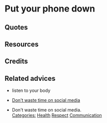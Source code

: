 # Put your phone down



## Quotes

## Resources

## Credits

## Related advices

- listen to your body
- [Don't waste time on social media](../Don't%20waste%20time%20on%20Social%20Media)
  
- Don't waste time on social media. 
<br/>[Categories:](../Categories/index.md) [Health](../Categories/Health.md) [Respect](../Categories/Respect.md) [Communication](../Categories/Communication.md)